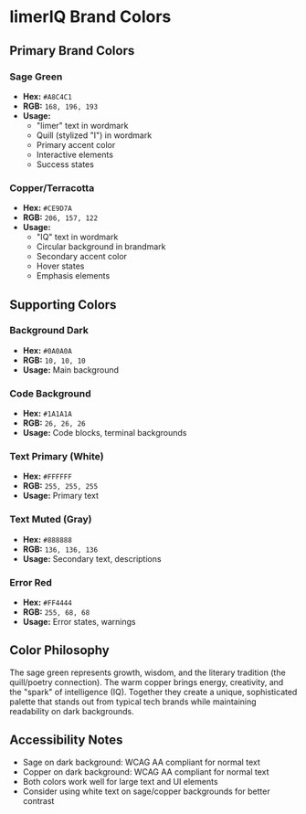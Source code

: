 # limerIQ Brand Colors

## Primary Brand Colors

### Sage Green
- **Hex:** `#A8C4C1`
- **RGB:** `168, 196, 193`
- **Usage:** 
  - "limer" text in wordmark
  - Quill (stylized "I") in wordmark
  - Primary accent color
  - Interactive elements
  - Success states

### Copper/Terracotta
- **Hex:** `#CE9D7A`
- **RGB:** `206, 157, 122`
- **Usage:**
  - "IQ" text in wordmark
  - Circular background in brandmark
  - Secondary accent color
  - Hover states
  - Emphasis elements

## Supporting Colors

### Background Dark
- **Hex:** `#0A0A0A`
- **RGB:** `10, 10, 10`
- **Usage:** Main background

### Code Background
- **Hex:** `#1A1A1A`
- **RGB:** `26, 26, 26`
- **Usage:** Code blocks, terminal backgrounds

### Text Primary (White)
- **Hex:** `#FFFFFF`
- **RGB:** `255, 255, 255`
- **Usage:** Primary text

### Text Muted (Gray)
- **Hex:** `#888888`
- **RGB:** `136, 136, 136`
- **Usage:** Secondary text, descriptions

### Error Red
- **Hex:** `#FF4444`
- **RGB:** `255, 68, 68`
- **Usage:** Error states, warnings

## Color Philosophy

The sage green represents growth, wisdom, and the literary tradition (the quill/poetry connection). The warm copper brings energy, creativity, and the "spark" of intelligence (IQ). Together they create a unique, sophisticated palette that stands out from typical tech brands while maintaining readability on dark backgrounds.

## Accessibility Notes

- Sage on dark background: WCAG AA compliant for normal text
- Copper on dark background: WCAG AA compliant for normal text
- Both colors work well for large text and UI elements
- Consider using white text on sage/copper backgrounds for better contrast